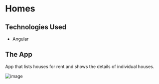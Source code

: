 # Homes

## Technologies Used
* Angular

## The App
App that lists houses for rent and shows the details of individual houses.

![image](https://github.com/younnes-chebli/homes/assets/106768273/0cd3e771-2864-46a3-abe9-68cd4b728c14)
